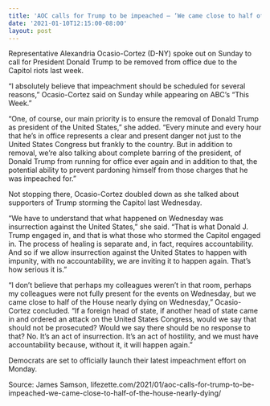 ```yaml
---
title: 'AOC calls for Trump to be impeached — ‘We came close to half of the House nearly dying’'
date: '2021-01-10T12:15:00-08:00'
layout: post
---
```


Representative Alexandria Ocasio-Cortez (D-NY) spoke out on Sunday to call for President Donald Trump to be removed from office due to the Capitol riots last week.

“I absolutely believe that impeachment should be scheduled for several reasons,” Ocasio-Cortez said on Sunday while appearing on ABC’s “This Week.”

“One, of course, our main priority is to ensure the removal of Donald Trump as president of the United States,” she added. “Every minute and every hour that he’s in office represents a clear and present danger not just to the United States Congress but frankly to the country. But in addition to removal, we’re also talking about complete barring of the president, of Donald Trump from running for office ever again and in addition to that, the potential ability to prevent pardoning himself from those charges that he was impeached for.”

Not stopping there, Ocasio-Cortez doubled down as she talked about supporters of Trump storming the Capitol last Wednesday.

“We have to understand that what happened on Wednesday was insurrection against the United States,” she said. “That is what Donald J. Trump engaged in, and that is what those who stormed the Capitol engaged in. The process of healing is separate and, in fact, requires accountability. And so if we allow insurrection against the United States to happen with impunity, with no accountability, we are inviting it to happen again. That’s how serious it is.”

“I don’t believe that perhaps my colleagues weren’t in that room, perhaps my colleagues were not fully present for the events on Wednesday, but we came close to half of the House nearly dying on Wednesday,” Ocasio-Cortez concluded. “If a foreign head of state, if another head of state came in and ordered an attack on the United States Congress, would we say that should not be prosecuted? Would we say there should be no response to that? No. It’s an act of insurrection. It’s an act of hostility, and we must have accountability because, without it, it will happen again.”

Democrats are set to officially launch their latest impeachment effort on Monday.

Source: James Samson, lifezette.com/2021/01/aoc-calls-for-trump-to-be-impeached-we-came-close-to-half-of-the-house-nearly-dying/
